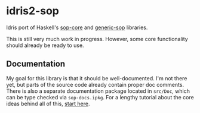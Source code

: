 # idris2-sop
Idris port of Haskell's [sop-core](https://hackage.haskell.org/package/sop-core)
and [generic-sop](https://hackage.haskell.org/package/generics-sop) libraries.

This is still very much work in progress. However, some core functionality
should already be ready to use.

## Documentation
My goal for this library is that it should be well-documented. I'm not there yet,
but parts of the source code already contain proper doc comments.
There is also a separate documentation package located in `src/Doc`, which
can be type checked via `sop-docs.ipkg`.
For a lengthy tutorial about the core ideas behind all of this,
[start here](src/Doc/Intro.md).
